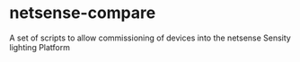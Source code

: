 # netsense-compare

A set of scripts to allow commissioning of devices into the netsense Sensity lighting Platform
